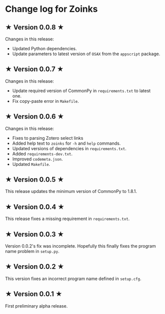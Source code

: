 # Change log for Zoinks

## ★ Version 0.0.8 ★

Changes in this release:

* Updated Python dependencies.
* Update parameters to latest version of `OSAX` from the `appscript` package.


## ★ Version 0.0.7 ★

Changes in this release:

* Update required version of CommonPy in `requirements.txt` to latest one.
* Fix copy-paste error in `Makefile`.


## ★ Version 0.0.6 ★

Changes in this release:

* Fixes to parsing Zotero select links
* Added help text to `zoinks` for `-h` and `help` commands.
* Updated versions of dependencies in `requirements.txt`.
* Added `requirements-dev.txt`.
* Improved `codemeta.json`.
* Updated `Makefile`.


## ★ Version 0.0.5 ★

This release updates the minimum version of CommonPy to 1.8.1.


## ★ Version 0.0.4 ★

This release fixes a missing requirement in `requirements.txt`.


## ★ Version 0.0.3 ★

Version 0.0.2's fix was incomplete. Hopefully this finally fixes the program name problem in `setup.py`.


## ★ Version 0.0.2 ★

This version fixes an incorrect program name defined in `setup.cfg`.


## ★ Version 0.0.1 ★

First preliminary alpha release.
